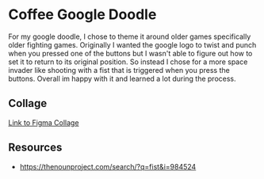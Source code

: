 # Coffee Google Doodle
For my google doodle, I chose to theme it around older  games specifically older fighting games. Originally I wanted the google logo to twist and punch when you pressed one of the buttons but I wasn't able to figure out how to set it to return to its original position. So instead I chose for a more space invader like shooting with a fist that is triggered when you press the buttons. Overall im happy with it and learned a lot during the process.


## Collage
[Link to Figma Collage](https://www.figma.com/file/KIEiC0Tgx5IF1BhpTLZhn0/Google-Doodle?node-id=0%3A1)

## Resources
* https://thenounproject.com/search/?q=fist&i=984524
